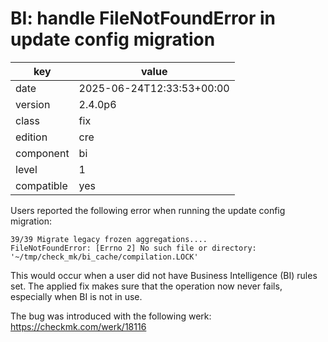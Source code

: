 [//]: # (werk v2)
# BI: handle FileNotFoundError in update config migration

key        | value
---------- | ---
date       | 2025-06-24T12:33:53+00:00
version    | 2.4.0p6
class      | fix
edition    | cre
component  | bi
level      | 1
compatible | yes

Users reported the following error when running the update config migration:

```console
39/39 Migrate legacy frozen aggregations....
FileNotFoundError: [Errno 2] No such file or directory: '~/tmp/check_mk/bi_cache/compilation.LOCK'
```

This would occur when a user did not have Business Intelligence (BI) rules set.
The applied fix makes sure that the operation now never fails, especially when
BI is not in use.

The bug was introduced with the following werk: https://checkmk.com/werk/18116
